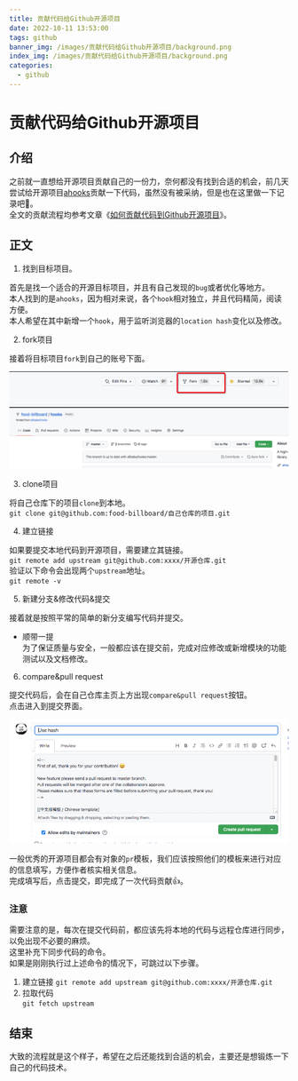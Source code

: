 ```yaml
---
title: 贡献代码给Github开源项目
date: 2022-10-11 13:53:00
tags: github
banner_img: /images/贡献代码给Github开源项目/background.png
index_img: /images/贡献代码给Github开源项目/background.png
categories: 
  - github    
---
```


# 贡献代码给Github开源项目   

## 介绍  

之前就一直想给开源项目贡献自己的一份力，奈何都没有找到合适的机会，前几天尝试给开源项目[ahooks](https://github.com/alibaba/hooks)贡献一下代码，虽然没有被采纳，但是也在这里做一下记录吧📝。  
全文的贡献流程均参考文章《[如何贡献代码到Github开源项目](https://juejin.cn/post/6844903944418787341)》。  

## 正文  

1. 找到目标项目。  

首先是找一个适合的开源目标项目，并且有自己发现的`bug`或者优化等地方。  
本人找到的是`ahooks`，因为相对来说，各个`hook`相对独立，并且代码精简，阅读方便。  
本人希望在其中新增一个`hook`，用于监听浏览器的`location hash`变化以及修改。  


2. fork项目  

接着将目标项目`fork`到自己的账号下面。  

<img src="/images/贡献代码给Github开源项目/fork.jpg" />
<img src="/images/贡献代码给Github开源项目/fork-self.jpg" />

3. clone项目  

将自己仓库下的项目`clone`到本地。  
`git clone git@github.com:food-billboard/自己仓库的项目.git`  

4. 建立链接  

如果要提交本地代码到开源项目，需要建立其链接。  
`git remote add upstream git@github.com:xxxx/开源仓库.git`  
验证以下命令会出现两个`upstream`地址。  
`git remote -v`  

5. 新建分支&修改代码&提交    

接着就是按照平常的简单的新分支编写代码并提交。    
  - 顺带一提  
  为了保证质量与安全，一般都应该在提交前，完成对应修改或新增模块的功能测试以及文档修改。  

6. compare&pull request  

提交代码后，会在自己仓库主页上方出现`compare&pull request`按钮。  
点击进入到提交界面。  

<img src="/images/贡献代码给Github开源项目/pull-request.jpg" />

一般优秀的开源项目都会有对象的`pr`模板，我们应该按照他们的模板来进行对应的信息填写，方便作者核实相关信息。  
完成填写后，点击提交，即完成了一次代码贡献👍。  

### 注意  

需要注意的是，每次在提交代码前，都应该先将本地的代码与远程仓库进行同步，以免出现不必要的麻烦。  
这里补充下同步代码的命令。  
如果是刚刚执行过上述命令的情况下，可跳过以下步骤。  
1. 建立链接
`git remote add upstream git@github.com:xxxx/开源仓库.git`  
2. 拉取代码  
`git fetch upstream`  

## 结束 

大致的流程就是这个样子，希望在之后还能找到合适的机会，主要还是想锻炼一下自己的代码技术。  